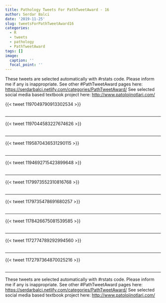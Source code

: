 ```yaml
---
title: Pathology Tweets For PathTweetAward - 16
author: Serdar Balci
date: '2019-11-25'
slug: tweetsForPathTweetAward16
categories:
  - R
  - tweets
  - pathology
  - PathTweetAward
tags: []
image:
  caption: ''
  focal_point: ''
---
```



These tweets are selected automatically with #rstats code. Please inform me if any is inappropriate.
See other #PathTweetAward pages here: https://serdarbalci.netlify.com/categories/PathTweetAward/ 
See selected social media based textbook project here: http://www.patolojinotlari.com/

{{< tweet 1197049790913302534 >}}
<br>
<br>
<hr>
{{< tweet 1197044583227674626 >}}
<br>
<br>
<hr>
{{< tweet 1195870436531290115 >}}
<br>
<br>
<hr>
{{< tweet 1194692715423899648 >}}
<br>
<br>
<hr>
{{< tweet 1179973552310816768 >}}
<br>
<br>
<hr>
{{< tweet 1179735478691680257 >}}
<br>
<br>
<hr>
{{< tweet 1178426675081539585 >}}
<br>
<br>
<hr>
{{< tweet 1172774789292994560 >}}
<br>
<br>
<hr>
{{< tweet 1172797364870025216 >}}
<br>
<br>
<hr>


These tweets are selected automatically with #rstats code. Please inform me if any is inappropriate.
See other #PathTweetAward pages here: https://serdarbalci.netlify.com/categories/PathTweetAward/ 
See selected social media based textbook project here: http://www.patolojinotlari.com/
